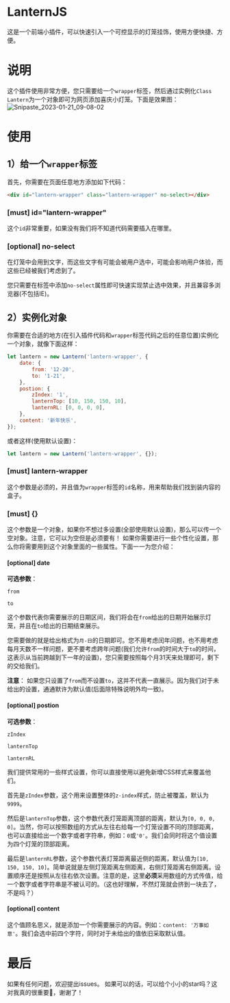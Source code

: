 # LanternJS
这是一个前端小插件，可以快速引入一个可控显示的灯笼挂饰，使用方便快捷、方便。

# 说明
这个插件使用非常方便，您只需要给一个`wrapper`标签，然后通过实例化`Class Lantern`为一个对象即可为网页添加喜庆小灯笼。下面是效果图：
![Snipaste_2023-01-21_09-08-02](https://user-images.githubusercontent.com/86941555/213831227-42be7b85-2e05-4175-8694-bb74c0beb04b.jpg)

# 使用

## 1）给一个`wrapper`标签
首先，你需要在页面任意地方添加如下代码：
```html
<div id="lantern-wrapper" class="lantern-wrapper" no-select></div>
```

### [must] id="lantern-wrapper"
这个`id`非常重要，如果没有我们将不知道代码需要插入在哪里。

### [optional] no-select
在灯笼中会用到文字，而这些文字有可能会被用户选中，可能会影响用户体验，而这些已经被我们考虑到了。

您只需要在标签中添加`no-select`属性即可快速实现禁止选中效果，并且兼容多浏览器(不包括IE)。

## 2）实例化对象
你需要在合适的地方(在引入插件代码和`wrapper`标签代码之后的任意位置)实例化一个对象，就像下面这样：
```javascript
let lantern = new Lantern('lantern-wrapper', {
    date: {
        from: '12-20',
        to: '1-21',
    },
    postion: {
        zIndex: '1',
        lanternTop: [10, 150, 150, 10],
        lanternRL: [0, 0, 0, 0],
    },
    content: '新年快乐',
});
```
或者这样(使用默认设置)：
```javascript
let lantern = new Lantern('lantern-wrapper', {});
```

### [must] lantern-wrapper
这个参数是必须的，并且值为`wrapper`标签的`id`名称，用来帮助我们找到装内容的盒子。

### [must] {}
这个参数是一个对象，如果你不想过多设置(全部使用默认设置)，那么可以传一个空对象。注意，它可以为空但是必须要有！
如果你需要进行一些个性化设置，那么你将需要用到这个对象里面的一些属性。下面一一为您介绍：

#### [optional] date

**可选参数**：

`from`

`to`

这个参数代表你需要展示的日期区间，我们将会在`from`给出的日期开始展示灯笼，并且在`to`给出的日期结束展示。

您需要做的就是给出格式为`月-日`的日期即可。您不用考虑闰年问题，也不用考虑每月天数不一样问题，更不要考虑跨年问题(我们允许`from`的时间大于`to`的时间，这表示从当前跨越到下一年的设置)，您只需要按照每个月31天来处理即可，剩下的交给我们。

**注意**：
如果您只设置了`from`而不设置`to`，这并不代表一直展示。因为我们对于未给出的设置，通通默许为默认值(后面除特殊说明外均一致)。

#### [optional] postion

**可选参数**：

`zIndex`

`lanternTop`

`lanternRL`

我们提供常用的一些样式设置，你可以直接使用以避免新增CSS样式来覆盖他们。

首先是`zIndex`参数，这个用来设置整体的`z-index`样式，防止被覆盖，默认为`9999`。

然后是`lanternTop`参数，这个参数代表灯笼距离顶部的距离，默认为`[0, 0, 0, 0]`。当然，你可以按照数组的方式从左往右给每一个灯笼设置不同的顶部距离，也可以直接给出一个数字或者字符串，例如：`0`或`'0'`。我们会同时将这个值设置为四个灯笼的顶部距离。

最后是`lanternRL`参数，这个参数代表灯笼距离最近侧的距离，默认值为`[10, 150, 150, 10]`。简单说就是左侧灯笼距离左侧距离，右侧灯笼距离右侧距离。设置顺序还是按照从左往右依次设置。注意的是，这里**必须**采用数组的方式传值，给一个数字或者字符串是不被认可的。（这也好理解，不然灯笼就会挤到一块去了，不是吗？）

#### [optional] content
这个值顾名思义，就是添加一个你需要展示的内容。例如：`content: '万事如意'`。我们会选中前四个字符，同时对于未给出的值依旧采取默认值。

# 最后
如果有任何问题，欢迎提出issues。
如果可以的话，可以给个小小的star吗？这对我真的很重要🥰，谢谢了！
